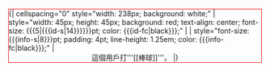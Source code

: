 <div style="float: left; border:solid red 1px; margin: 1px;">
{| cellspacing="0" style="width: 238px; background: white;"
| style="width: 45px; height: 45px; background: red; text-align: center; font-size: {{{5|{{{id-s|14}}}}}}pt; color: {{{id-fc|black}}};" |
| style="font-size: {{{info-s|8}}}pt; padding: 4pt; line-height: 1.25em; color: {{{info-fc|black}}};" | <center>這個用戶打'''[[棒球]]'''。
|}</div>